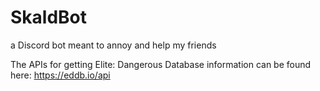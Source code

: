 # SkaldBot
a Discord bot meant to annoy and help my friends


The APIs for getting Elite: Dangerous Database information can be found here: https://eddb.io/api
